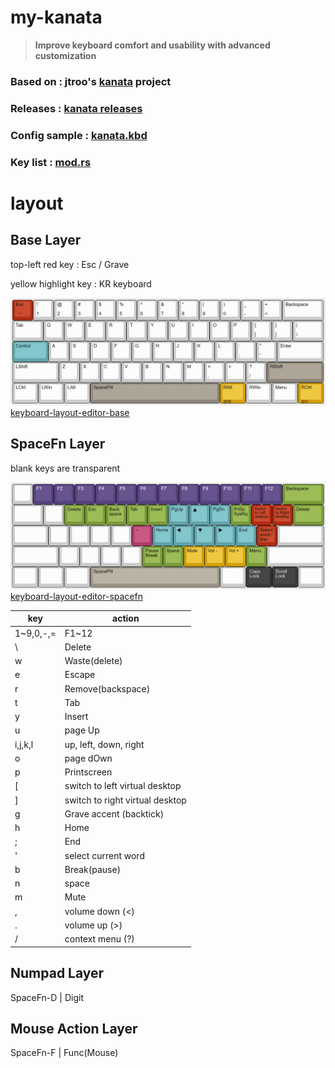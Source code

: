 # my-kanata

> **Improve keyboard comfort and usability with advanced customization**

### **Based on : jtroo's [kanata](https://github.com/jtroo/kanata) project**

### **Releases : [kanata releases](https://github.com/jtroo/kanata/releases)**

### **Config sample : [kanata.kbd](https://github.com/jtroo/kanata/blob/main/cfg_samples/kanata.kbd)**

### **Key list : [mod.rs](https://github.com/jtroo/kanata/blob/main/parser/src/keys/mod.rs)**

# layout

## Base Layer

top-left red key : Esc / Grave

yellow highlight key : KR keyboard

![spacefn](assets/keyboard-layout-base-update1.png)
[keyboard-layout-editor-base](http://www.keyboard-layout-editor.com/##@_author=Ahn%20Giju&notes=v1.2.0%0A%0A20231210%2F:%20Restore%20RShift-layer%20for%20RWinless%20keyboard(e.g.%20LEOPOLD%20660)%0A%0Av1.1.0%0A%0A20231113%2F:%20Remove%20RShift-layer,%20Import%20RWin-layer%0A%0Av1.0.0%0A%0A20231009%2F:%20Base%20layer%3B&@_c=%23d02f1c%3B&=Esc%0A%60%20~&_c=%23cccccc%3B&=!%0A1&=%2F@%0A2&=%23%0A3&=$%0A4&=%25%0A5&=%5E%0A6&=%2F&%0A7&=*%0A8&=(%0A9&=)%0A0&=%2F_%0A-&=+%0A%2F=&_w:2%3B&=Backspace%3B&@_w:1.5%3B&=Tab&=Q&=W&=E&=R&=T&=Y&=U&=I&=O&=P&=%7B%0A%5B&=%7D%0A%5D&_w:1.5%3B&=%7C%0A%5C%3B&@_c=%2300a4a9&w:1.75%3B&=Control&_c=%23cccccc%3B&=A&=S&=D&=F&=G&=H&=J&=K&=L&=%2F:%0A%2F%3B&=%22%0A'&_w:2.25%3B&=Enter%3B&@_w:2.25%3B&=LShift&=Z&=X&=C&=V&=B&=N&=M&=%3C%0A,&=%3E%0A.&=%3F%0A%2F%2F&_c=%2391867a&w:2.75%3B&=RShift%3B&@_c=%23cccccc&w:1.25%3B&=LCtrl&_w:1.25%3B&=LWin&_w:1.25%3B&=LAlt&_c=%2391867a&w:6.25%3B&=SpaceFN&_c=%23e5a100&a:0&w:1.25%3B&=RAlt%0A%0A%0A%0A%ED%95%9C%2F%2F%EC%98%81&_c=%23cccccc&a:4&w:1.25%3B&=RWin&_w:1.25%3B&=Menu&_c=%23e5a100&a:0&w:1.25%3B&=RCtrl%0A%0A%0A%0A%ED%95%9C%EC%9E%90)

## SpaceFn Layer

blank keys are transparent

![spacefn](assets/keyboard-layout-spacefn-update2.png)
[keyboard-layout-editor-spacefn](http://www.keyboard-layout-editor.com/##@_author=Ahn%20Giju&notes=v3.0.0%0A%0A20240212%2F:%20full-change,%20qmk%20style%20layer%20design%20for%20project-kanata!%0A%0Av2.0.0%0A%0A20231210%2F:%20upgrade%20functionality%0A%0Av1.2.0%0A%0A20231111%2F:%20fully%20redesigned,%20Add%20function%20row%20in%20spacefn%20%2F&%20etc.%0A%0Av1.1.0%0A%0A20231027%2F:%20Navigation%20keys%20reconfiguration%20and%20layout%20optimization%0A%0Av1.0.0%0A%0A20231009%2F:%20SpaceFN%20layer%3B&@_a:7%3B&=&_c=%235d437e&t=%23ffffff&a:4%3B&=F1&=F2&=F3&=F4&=F5&=F6&=F7&=F8&=F9&=F10&=F11&=F12&_c=%23689b34&t=%23000000&w:2%3B&=Backspace%3B&@_c=%23cccccc&a:7&w:1.5%3B&=&=&_c=%23689b34&a:4%3B&=Delete&=Esc&=Back%20space&=Tab&=Insert&_c=%2300a4a9%3B&=PgUp&_f:4%3B&=%E2%96%B2&_f:3%3B&=PgDn&_c=%23689b34%3B&=PrtSc%20SysRq&_c=%23d02f1c&f:2%3B&=Switch%20to%20Left%20desktop&=Switch%20to%20Right%20desktop&_c=%23689b34&f:3&w:1.5%3B&=Delete%3B&@_c=%23cccccc&a:7&w:1.75%3B&=&=&=&=&=&_c=%23cb3d6e&a:4%3B&=~%0A%60&_c=%2300a4a9%3B&=Home&=%E2%97%80&_f:4%3B&=%E2%96%BC&_f:3%3B&=%E2%96%B6&=End&_c=%23d02f1c%3B&=Select%20word%20%2F%2F%20line&_c=%23cccccc&a:7&w:2.25%3B&=%3B&@_w:2.25%3B&=&=&=&=&=&_c=%23689b34&a:4%3B&=Pause%20Break&=Space&_c=%23e5a100%3B&=Mute&=Vol%20-&=Vol%20+&_c=%23689b34%3B&=Menu&_c=%23cccccc&a:7&w:2.75%3B&=%3B&@_w:1.25%3B&=&_w:1.25%3B&=&_w:1.25%3B&=&_c=%239b9284&a:4&w:6.25%3B&=SpaceFN&_c=%23cccccc&a:7&w:1.25%3B&=&_c=%23393b3b&t=%23b2b2b2&a:4&w:1.25%3B&=Caps%20Lock&_w:1.25%3B&=Scroll%20Lock&_c=%23cccccc&t=%23000000&a:7&w:1.25%3B&=)

| key       | action                          |
| --------- | ------------------------------- |
| 1~9,0,-,= | F1~12                           |
| \         | Delete                          |
| w         | Waste(delete)                   |
| e         | Escape                          |
| r         | Remove(backspace)               |
| t         | Tab                             |
| y         | Insert                          |
| u         | page Up                         |
| i,j,k,l   | up, left, down, right           |
| o         | page dOwn                       |
| p         | Printscreen                     |
| [         | switch to left virtual desktop  |
| ]         | switch to right virtual desktop |
| g         | Grave accent (backtick)         |
| h         | Home                            |
| ;         | End                             |
| '         | select current word             |
| b         | Break(pause)                    |
| n         | space                           |
| m         | Mute                            |
| ,         | volume down (<)                 |
| .         | volume up (>)                   |
| /         | context menu (?)                |


## Numpad Layer

SpaceFn-D | Digit

## Mouse Action Layer

SpaceFn-F | Func(Mouse)